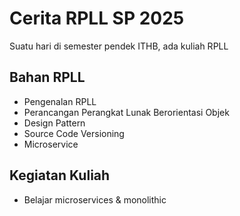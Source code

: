 # Cerita RPLL SP 2025

Suatu hari di semester pendek ITHB, ada kuliah RPLL

## Bahan RPLL
- Pengenalan RPLL
- Perancangan Perangkat Lunak Berorientasi Objek
- Design Pattern
- Source Code Versioning
- Microservice

## Kegiatan Kuliah

- Belajar microservices & monolithic
